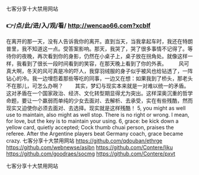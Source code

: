 
七客分享十大禁用网站




### 👉/点/此/进/入/观/看/ http://wencao66.com?xcblf




在离开的那一天，没有人告诉我你的离开。直到当天，当我拿起车时，我还在特朗普里，我不知道这一点。受答案影响。那天，我哭了，哭了很多事情不记得了。等待你的夜晚，再次看到你的身影，仍然在小桌子上，桌子放在拐角处。就像这样一样，我看到了很长一段时间看到的笑容，在那天晚上看到了你的外表。
　　风可真大啊，冬天的风可真是冷的吓人，我穿羽绒服的身子似乎被风也给钻透了，一阵钻心的冷。我一边埋怨着那些等吃的同事，一边又在想：如果我到了桥头，那老头不在那儿，可怎么办啊？
　　其实，梦幻与现实本来就是一对难以统一的矛盾。这对矛盾在一个国家政治、经济、文化转型期显得尤为突出。这样深奥沉重的哲学命题，要让一个羸弱而单纯的少女去面对、去解析、去承受，实在有些残酷，然而现实又迫使你必须去面对、去选择。现实就是这样残酷！
5, you might as well use to maintain, also might as well stop.
There is no right or wrong.
I mean, for love, but the key is to maintain your using.
6, grace: be kick down a yellow card, quietly accepted;
Cock thumb chuai person, praises the referee.
After the Argentine players beat Germany coach, grace became crazy.
七客分享十大禁用网站 https://github.com/qdouban/ethrge
https://github.com/webnewse/asibn
https://github.com/Contere/ljku
https://github.com/goodraes/socmg
https://github.com/Contere/pxvt





七客分享十大禁用网站
